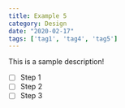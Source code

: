 ```yaml
---
title: Example 5
category: Design
date: "2020-02-17"
tags: ['tag1', 'tag4', 'tag5']
---
```


This is a sample description!

- [ ] Step 1
- [ ] Step 2
- [ ] Step 3
